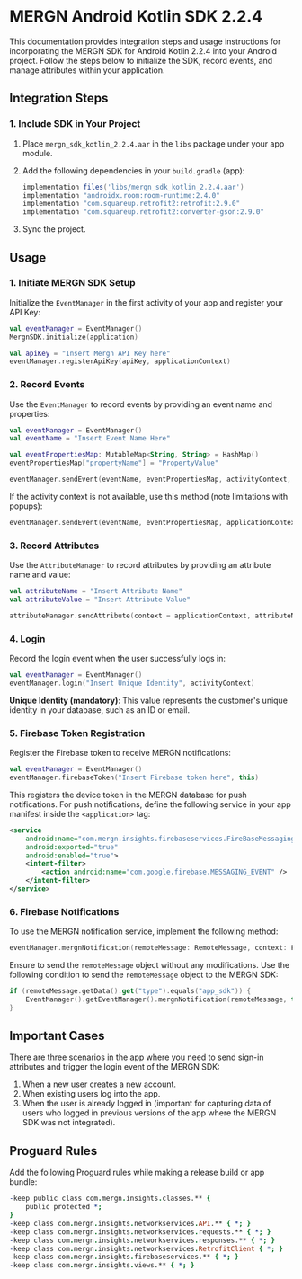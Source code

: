 # MERGN Android Kotlin SDK 2.2.4

This documentation provides integration steps and usage instructions for incorporating the MERGN SDK for Android Kotlin 2.2.4 into your Android project. Follow the steps below to initialize the SDK, record events, and manage attributes within your application.

## Integration Steps

### 1. Include SDK in Your Project

1. Place `mergn_sdk_kotlin_2.2.4.aar` in the `libs` package under your app module.
2. Add the following dependencies in your `build.gradle` (app):

   ```groovy
   implementation files('libs/mergn_sdk_kotlin_2.2.4.aar')
   implementation "androidx.room:room-runtime:2.4.0"
   implementation "com.squareup.retrofit2:retrofit:2.9.0"
   implementation "com.squareup.retrofit2:converter-gson:2.9.0"
   ```

3. Sync the project.

## Usage

### 1. Initiate MERGN SDK Setup

Initialize the `EventManager` in the first activity of your app and register your API Key:

```kotlin
val eventManager = EventManager()
MergnSDK.initialize(application)

val apiKey = "Insert Mergn API Key here"
eventManager.registerApiKey(apiKey, applicationContext)
```

### 2. Record Events

Use the `EventManager` to record events by providing an event name and properties:

```kotlin
val eventManager = EventManager()
val eventName = "Insert Event Name Here"

val eventPropertiesMap: MutableMap<String, String> = HashMap()
eventPropertiesMap["propertyName"] = "PropertyValue"

eventManager.sendEvent(eventName, eventPropertiesMap, activityContext, applicationContext)
```

If the activity context is not available, use this method (note limitations with popups):

```kotlin
eventManager.sendEvent(eventName, eventPropertiesMap, applicationContext)
```

### 3. Record Attributes

Use the `AttributeManager` to record attributes by providing an attribute name and value:

```kotlin
val attributeName = "Insert Attribute Name"
val attributeValue = "Insert Attribute Value"

attributeManager.sendAttribute(context = applicationContext, attributeName, attributeValue)
```

### 4. Login

Record the login event when the user successfully logs in:

```kotlin
val eventManager = EventManager()
eventManager.login("Insert Unique Identity", activityContext)
```

**Unique Identity (mandatory)**: This value represents the customer's unique identity in your database, such as an ID or email.

### 5. Firebase Token Registration

Register the Firebase token to receive MERGN notifications:

```kotlin
val eventManager = EventManager()
eventManager.firebaseToken("Insert Firebase token here", this)
```

This registers the device token in the MERGN database for push notifications. For push notifications, define the following service in your app manifest inside the `<application>` tag:

```xml
<service
    android:name="com.mergn.insights.firebaseservices.FireBaseMessagingService"
    android:exported="true"
    android:enabled="true">
    <intent-filter>
        <action android:name="com.google.firebase.MESSAGING_EVENT" />
    </intent-filter>
</service>
```

### 6. Firebase Notifications

To use the MERGN notification service, implement the following method:

```kotlin
eventManager.mergnNotification(remoteMessage: RemoteMessage, context: FirebaseMessagingService)
```

Ensure to send the `remoteMessage` object without any modifications. Use the following condition to send the `remoteMessage` object to the MERGN SDK:

```kotlin
if (remoteMessage.getData().get("type").equals("app_sdk")) {
    EventManager().getEventManager().mergnNotification(remoteMessage, this)
}
```

## Important Cases

There are three scenarios in the app where you need to send sign-in attributes and trigger the login event of the MERGN SDK:

1. When a new user creates a new account.
2. When existing users log into the app.
3. When the user is already logged in (important for capturing data of users who logged in previous versions of the app where the MERGN SDK was not integrated).

## Proguard Rules

Add the following Proguard rules while making a release build or app bundle:

```pro
-keep public class com.mergn.insights.classes.** {
    public protected *;
}
-keep class com.mergn.insights.networkservices.API.** { *; }
-keep class com.mergn.insights.networkservices.requests.** { *; }
-keep class com.mergn.insights.networkservices.responses.** { *; }
-keep class com.mergn.insights.networkservices.RetrofitClient { *; }
-keep class com.mergn.insights.firebaseservices.** { *; }
-keep class com.mergn.insights.views.** { *; }
```
